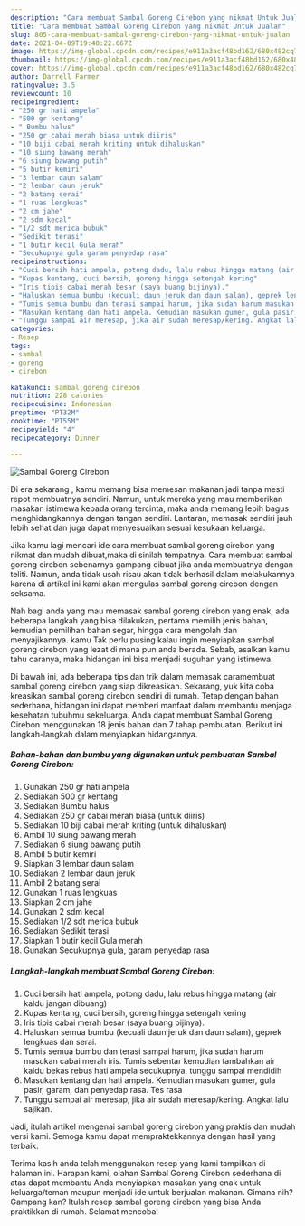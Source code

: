 ```yaml
---
description: "Cara membuat Sambal Goreng Cirebon yang nikmat Untuk Jualan"
title: "Cara membuat Sambal Goreng Cirebon yang nikmat Untuk Jualan"
slug: 805-cara-membuat-sambal-goreng-cirebon-yang-nikmat-untuk-jualan
date: 2021-04-09T19:40:22.667Z
image: https://img-global.cpcdn.com/recipes/e911a3acf48bd162/680x482cq70/sambal-goreng-cirebon-foto-resep-utama.jpg
thumbnail: https://img-global.cpcdn.com/recipes/e911a3acf48bd162/680x482cq70/sambal-goreng-cirebon-foto-resep-utama.jpg
cover: https://img-global.cpcdn.com/recipes/e911a3acf48bd162/680x482cq70/sambal-goreng-cirebon-foto-resep-utama.jpg
author: Darrell Farmer
ratingvalue: 3.5
reviewcount: 10
recipeingredient:
- "250 gr hati ampela"
- "500 gr kentang"
- " Bumbu halus"
- "250 gr cabai merah biasa untuk diiris"
- "10 biji cabai merah kriting untuk dihaluskan"
- "10 siung bawang merah"
- "6 siung bawang putih"
- "5 butir kemiri"
- "3 lembar daun salam"
- "2 lembar daun jeruk"
- "2 batang serai"
- "1 ruas lengkuas"
- "2 cm jahe"
- "2 sdm kecal"
- "1/2 sdt merica bubuk"
- "Sedikit terasi"
- "1 butir kecil Gula merah"
- "Secukupnya gula garam penyedap rasa"
recipeinstructions:
- "Cuci bersih hati ampela, potong dadu, lalu rebus hingga matang (air kaldu jangan dibuang)"
- "Kupas kentang, cuci bersih, goreng hingga setengah kering"
- "Iris tipis cabai merah besar (saya buang bijinya)."
- "Haluskan semua bumbu (kecuali daun jeruk dan daun salam), geprek lengkuas dan serai."
- "Tumis semua bumbu dan terasi sampai harum, jika sudah harum masukan cabai merah iris. Tumis sebentar kemudian tambahkan air kaldu bekas rebus hati ampela secukupnya, tunggu sampai mendidih"
- "Masukan kentang dan hati ampela. Kemudian masukan gumer, gula pasir, garam, dan penyedap rasa. Tes rasa"
- "Tunggu sampai air meresap, jika air sudah meresap/kering. Angkat lalu sajikan."
categories:
- Resep
tags:
- sambal
- goreng
- cirebon

katakunci: sambal goreng cirebon 
nutrition: 228 calories
recipecuisine: Indonesian
preptime: "PT32M"
cooktime: "PT55M"
recipeyield: "4"
recipecategory: Dinner

---
```



![Sambal Goreng Cirebon](https://img-global.cpcdn.com/recipes/e911a3acf48bd162/680x482cq70/sambal-goreng-cirebon-foto-resep-utama.jpg)

Di era  sekarang , kamu memang bisa memesan makanan jadi tanpa mesti repot membuatnya sendiri. Namun, untuk mereka yang mau memberikan masakan istimewa kepada orang tercinta, maka anda memang lebih bagus menghidangkannya dengan tangan sendiri. Lantaran, memasak sendiri jauh lebih sehat dan juga dapat menyesuaikan sesuai kesukaan keluarga.

Jika kamu lagi mencari ide cara membuat sambal goreng cirebon yang nikmat dan mudah dibuat,maka di sinilah tempatnya. Cara membuat sambal goreng cirebon  sebenarnya gampang dibuat jika anda membuatnya dengan teliti. Namun, anda tidak usah risau akan tidak berhasil dalam melakukannya 
karena di artikel ini kami akan mengulas sambal goreng cirebon dengan seksama.  



Nah bagi anda yang mau memasak sambal goreng cirebon yang enak, ada beberapa langkah yang bisa dilakukan, pertama memilih jenis bahan, kemudian pemilihan bahan segar, hingga cara mengolah dan menyajikannya. kamu Tak perlu pusing kalau ingin menyiapkan sambal goreng cirebon yang lezat di mana pun anda berada. Sebab, asalkan kamu  tahu caranya, maka hidangan ini bisa menjadi suguhan yang istimewa.

Di bawah ini, ada beberapa tips dan trik dalam memasak caramembuat sambal goreng cirebon yang siap dikreasikan. Sekarang, yuk kita coba kreasikan sambal goreng cirebon sendiri di rumah. Tetap dengan bahan sederhana, hidangan ini dapat memberi manfaat dalam membantu menjaga kesehatan tubuhmu sekeluarga. Anda dapat membuat Sambal Goreng Cirebon menggunakan 18 jenis bahan dan 7 tahap pembuatan. Berikut ini langkah-langkah dalam menyiapkan hidangannya.

<!--inarticleads1-->

##### Bahan-bahan dan bumbu yang digunakan untuk pembuatan Sambal Goreng Cirebon:

1. Gunakan 250 gr hati ampela
1. Sediakan 500 gr kentang
1. Sediakan  Bumbu halus
1. Sediakan 250 gr cabai merah biasa (untuk diiris)
1. Sediakan 10 biji cabai merah kriting (untuk dihaluskan)
1. Ambil 10 siung bawang merah
1. Sediakan 6 siung bawang putih
1. Ambil 5 butir kemiri
1. Siapkan 3 lembar daun salam
1. Sediakan 2 lembar daun jeruk
1. Ambil 2 batang serai
1. Gunakan 1 ruas lengkuas
1. Siapkan 2 cm jahe
1. Gunakan 2 sdm kecal
1. Sediakan 1/2 sdt merica bubuk
1. Sediakan Sedikit terasi
1. Siapkan 1 butir kecil Gula merah
1. Gunakan Secukupnya gula, garam penyedap rasa




<!--inarticleads2-->

##### Langkah-langkah membuat Sambal Goreng Cirebon:

1. Cuci bersih hati ampela, potong dadu, lalu rebus hingga matang (air kaldu jangan dibuang)
1. Kupas kentang, cuci bersih, goreng hingga setengah kering
1. Iris tipis cabai merah besar (saya buang bijinya).
1. Haluskan semua bumbu (kecuali daun jeruk dan daun salam), geprek lengkuas dan serai.
1. Tumis semua bumbu dan terasi sampai harum, jika sudah harum masukan cabai merah iris. Tumis sebentar kemudian tambahkan air kaldu bekas rebus hati ampela secukupnya, tunggu sampai mendidih
1. Masukan kentang dan hati ampela. Kemudian masukan gumer, gula pasir, garam, dan penyedap rasa. Tes rasa
1. Tunggu sampai air meresap, jika air sudah meresap/kering. Angkat lalu sajikan.




Jadi, itulah artikel mengenai  sambal goreng cirebon  yang praktis dan mudah versi kami. Semoga kamu dapat mempraktekkannya dengan hasil yang terbaik. 

Terima kasih anda telah menggunakan resep yang kami tampilkan di halaman ini. Harapan kami, olahan  Sambal Goreng Cirebon sederhana di atas dapat membantu Anda menyiapkan masakan yang enak untuk keluarga/teman maupun menjadi ide untuk berjualan makanan. Gimana nih? Gampang kan? Itulah resep sambal goreng cirebon yang bisa Anda praktikkan di rumah. Selamat mencoba!

